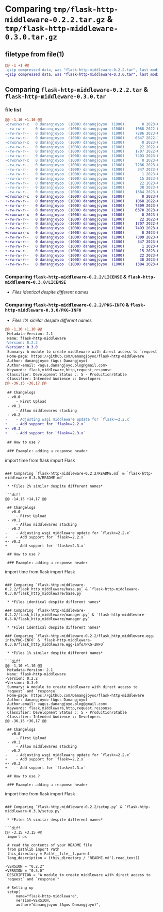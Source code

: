 # Comparing `tmp/flask-http-middleware-0.2.2.tar.gz` & `tmp/flask-http-middleware-0.3.0.tar.gz`

## filetype from file(1)

```diff
@@ -1 +1 @@
-gzip compressed data, was "flask-http-middleware-0.2.2.tar", last modified: Mon Jun 12 14:21:51 2023, max compression
+gzip compressed data, was "flask-http-middleware-0.3.0.tar", last modified: Mon Jun 12 14:24:06 2023, max compression
```

## Comparing `flask-http-middleware-0.2.2.tar` & `flask-http-middleware-0.3.0.tar`

### file list

```diff
@@ -1,16 +1,16 @@
-drwxrwxr-x   0 danangjoyoo  (1000) danangjoyoo  (1000)        0 2023-06-12 14:21:51.206378 flask-http-middleware-0.2.2/
--rw-rw-r--   0 danangjoyoo  (1000) danangjoyoo  (1000)     1068 2022-03-20 12:47:01.000000 flask-http-middleware-0.2.2/LICENSE
--rw-rw-r--   0 danangjoyoo  (1000) danangjoyoo  (1000)     7286 2023-06-12 14:21:51.206378 flask-http-middleware-0.2.2/PKG-INFO
--rw-rw-r--   0 danangjoyoo  (1000) danangjoyoo  (1000)     6347 2022-12-30 02:41:47.000000 flask-http-middleware-0.2.2/README.md
-drwxrwxr-x   0 danangjoyoo  (1000) danangjoyoo  (1000)        0 2023-06-12 14:21:51.202379 flask-http-middleware-0.2.2/flask_http_middleware/
--rw-rw-r--   0 danangjoyoo  (1000) danangjoyoo  (1000)       22 2022-03-20 12:14:27.000000 flask-http-middleware-0.2.2/flask_http_middleware/__init__.py
--rw-rw-r--   0 danangjoyoo  (1000) danangjoyoo  (1000)     1707 2022-03-20 12:35:18.000000 flask-http-middleware-0.2.2/flask_http_middleware/base.py
--rw-rw-r--   0 danangjoyoo  (1000) danangjoyoo  (1000)     7493 2023-06-12 14:20:09.000000 flask-http-middleware-0.2.2/flask_http_middleware/manager.py
-drwxrwxr-x   0 danangjoyoo  (1000) danangjoyoo  (1000)        0 2023-06-12 14:21:51.202379 flask-http-middleware-0.2.2/flask_http_middleware.egg-info/
--rw-rw-r--   0 danangjoyoo  (1000) danangjoyoo  (1000)     7286 2023-06-12 14:21:50.000000 flask-http-middleware-0.2.2/flask_http_middleware.egg-info/PKG-INFO
--rw-rw-r--   0 danangjoyoo  (1000) danangjoyoo  (1000)      347 2023-06-12 14:21:50.000000 flask-http-middleware-0.2.2/flask_http_middleware.egg-info/SOURCES.txt
--rw-rw-r--   0 danangjoyoo  (1000) danangjoyoo  (1000)        1 2023-06-12 14:21:50.000000 flask-http-middleware-0.2.2/flask_http_middleware.egg-info/dependency_links.txt
--rw-rw-r--   0 danangjoyoo  (1000) danangjoyoo  (1000)       15 2023-06-12 14:21:50.000000 flask-http-middleware-0.2.2/flask_http_middleware.egg-info/requires.txt
--rw-rw-r--   0 danangjoyoo  (1000) danangjoyoo  (1000)       22 2023-06-12 14:21:50.000000 flask-http-middleware-0.2.2/flask_http_middleware.egg-info/top_level.txt
--rw-rw-r--   0 danangjoyoo  (1000) danangjoyoo  (1000)       38 2023-06-12 14:21:51.206378 flask-http-middleware-0.2.2/setup.cfg
--rw-rw-r--   0 danangjoyoo  (1000) danangjoyoo  (1000)     1384 2023-06-12 14:21:28.000000 flask-http-middleware-0.2.2/setup.py
+drwxrwxr-x   0 danangjoyoo  (1000) danangjoyoo  (1000)        0 2023-06-12 14:24:06.539530 flask-http-middleware-0.3.0/
+-rw-rw-r--   0 danangjoyoo  (1000) danangjoyoo  (1000)     1068 2022-03-20 12:47:01.000000 flask-http-middleware-0.3.0/LICENSE
+-rw-rw-r--   0 danangjoyoo  (1000) danangjoyoo  (1000)     7309 2023-06-12 14:24:06.539530 flask-http-middleware-0.3.0/PKG-INFO
+-rw-rw-r--   0 danangjoyoo  (1000) danangjoyoo  (1000)     6370 2023-06-12 14:24:02.000000 flask-http-middleware-0.3.0/README.md
+drwxrwxr-x   0 danangjoyoo  (1000) danangjoyoo  (1000)        0 2023-06-12 14:24:06.539530 flask-http-middleware-0.3.0/flask_http_middleware/
+-rw-rw-r--   0 danangjoyoo  (1000) danangjoyoo  (1000)       22 2022-03-20 12:14:27.000000 flask-http-middleware-0.3.0/flask_http_middleware/__init__.py
+-rw-rw-r--   0 danangjoyoo  (1000) danangjoyoo  (1000)     1707 2022-03-20 12:35:18.000000 flask-http-middleware-0.3.0/flask_http_middleware/base.py
+-rw-rw-r--   0 danangjoyoo  (1000) danangjoyoo  (1000)     7493 2023-06-12 14:20:09.000000 flask-http-middleware-0.3.0/flask_http_middleware/manager.py
+drwxrwxr-x   0 danangjoyoo  (1000) danangjoyoo  (1000)        0 2023-06-12 14:24:06.539530 flask-http-middleware-0.3.0/flask_http_middleware.egg-info/
+-rw-rw-r--   0 danangjoyoo  (1000) danangjoyoo  (1000)     7309 2023-06-12 14:24:06.000000 flask-http-middleware-0.3.0/flask_http_middleware.egg-info/PKG-INFO
+-rw-rw-r--   0 danangjoyoo  (1000) danangjoyoo  (1000)      347 2023-06-12 14:24:06.000000 flask-http-middleware-0.3.0/flask_http_middleware.egg-info/SOURCES.txt
+-rw-rw-r--   0 danangjoyoo  (1000) danangjoyoo  (1000)        1 2023-06-12 14:24:06.000000 flask-http-middleware-0.3.0/flask_http_middleware.egg-info/dependency_links.txt
+-rw-rw-r--   0 danangjoyoo  (1000) danangjoyoo  (1000)       15 2023-06-12 14:24:06.000000 flask-http-middleware-0.3.0/flask_http_middleware.egg-info/requires.txt
+-rw-rw-r--   0 danangjoyoo  (1000) danangjoyoo  (1000)       22 2023-06-12 14:24:06.000000 flask-http-middleware-0.3.0/flask_http_middleware.egg-info/top_level.txt
+-rw-rw-r--   0 danangjoyoo  (1000) danangjoyoo  (1000)       38 2023-06-12 14:24:06.539530 flask-http-middleware-0.3.0/setup.cfg
+-rw-rw-r--   0 danangjoyoo  (1000) danangjoyoo  (1000)     1384 2023-06-12 14:23:32.000000 flask-http-middleware-0.3.0/setup.py
```

### Comparing `flask-http-middleware-0.2.2/LICENSE` & `flask-http-middleware-0.3.0/LICENSE`

 * *Files identical despite different names*

### Comparing `flask-http-middleware-0.2.2/PKG-INFO` & `flask-http-middleware-0.3.0/PKG-INFO`

 * *Files 1% similar despite different names*

```diff
@@ -1,10 +1,10 @@
 Metadata-Version: 2.1
 Name: flask-http-middleware
-Version: 0.2.2
+Version: 0.3.0
 Summary: A module to create middleware with direct access to `request` and `response`
 Home-page: https://github.com/Danangjoyoo/flask-http-middleware
 Author: danangjoyoo (Agus Danangjoyo)
 Author-email: <agus.danangjoyo.blog@gmail.com>
 Keywords: flask,middleware,http,request,response
 Classifier: Development Status :: 5 - Production/Stable
 Classifier: Intended Audience :: Developers
@@ -36,15 +36,17 @@
 
 ## Changelogs
 - v0.0
     - First Upload
 - v0.1
     - Allow middlewares stacking
 - v0.2
-    - Adjusting wsgi middleware update for `flask>=2.2.x`
+    - Add support for `flask>=2.2.x`
+- v0.3
+    - Add support for `flask>=2.3.x`
 
 ## How to use ?
 
 ### Example: adding a response header
 ```
 import time
 from flask import Flask
```

### Comparing `flask-http-middleware-0.2.2/README.md` & `flask-http-middleware-0.3.0/README.md`

 * *Files 2% similar despite different names*

```diff
@@ -14,15 +14,17 @@
 
 ## Changelogs
 - v0.0
     - First Upload
 - v0.1
     - Allow middlewares stacking
 - v0.2
-    - Adjusting wsgi middleware update for `flask>=2.2.x`
+    - Add support for `flask>=2.2.x`
+- v0.3
+    - Add support for `flask>=2.3.x`
 
 ## How to use ?
 
 ### Example: adding a response header
 ```
 import time
 from flask import Flask
```

### Comparing `flask-http-middleware-0.2.2/flask_http_middleware/base.py` & `flask-http-middleware-0.3.0/flask_http_middleware/base.py`

 * *Files identical despite different names*

### Comparing `flask-http-middleware-0.2.2/flask_http_middleware/manager.py` & `flask-http-middleware-0.3.0/flask_http_middleware/manager.py`

 * *Files identical despite different names*

### Comparing `flask-http-middleware-0.2.2/flask_http_middleware.egg-info/PKG-INFO` & `flask-http-middleware-0.3.0/flask_http_middleware.egg-info/PKG-INFO`

 * *Files 1% similar despite different names*

```diff
@@ -1,10 +1,10 @@
 Metadata-Version: 2.1
 Name: flask-http-middleware
-Version: 0.2.2
+Version: 0.3.0
 Summary: A module to create middleware with direct access to `request` and `response`
 Home-page: https://github.com/Danangjoyoo/flask-http-middleware
 Author: danangjoyoo (Agus Danangjoyo)
 Author-email: <agus.danangjoyo.blog@gmail.com>
 Keywords: flask,middleware,http,request,response
 Classifier: Development Status :: 5 - Production/Stable
 Classifier: Intended Audience :: Developers
@@ -36,15 +36,17 @@
 
 ## Changelogs
 - v0.0
     - First Upload
 - v0.1
     - Allow middlewares stacking
 - v0.2
-    - Adjusting wsgi middleware update for `flask>=2.2.x`
+    - Add support for `flask>=2.2.x`
+- v0.3
+    - Add support for `flask>=2.3.x`
 
 ## How to use ?
 
 ### Example: adding a response header
 ```
 import time
 from flask import Flask
```

### Comparing `flask-http-middleware-0.2.2/setup.py` & `flask-http-middleware-0.3.0/setup.py`

 * *Files 1% similar despite different names*

```diff
@@ -3,15 +3,15 @@
 import os
 
 # read the contents of your README file
 from pathlib import Path
 this_directory = Path(__file__).parent
 long_description = (this_directory / "README.md").read_text()
 
-VERSION = "0.2.2"
+VERSION = "0.3.0"
 DESCRIPTION = "A module to create middleware with direct access to `request` and `response`"
 
 # Setting up
 setup(
     name="flask-http-middleware",
     version=VERSION,
     author="danangjoyoo (Agus Danangjoyo)",
```

